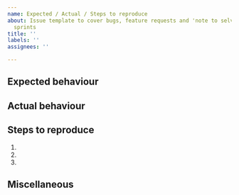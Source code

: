 ```yaml
---
name: Expected / Actual / Steps to reproduce
about: Issue template to cover bugs, feature requests and 'note to selves' for future
  sprints
title: ''
labels: ''
assignees: ''

---
```


## Expected behaviour


## Actual behaviour


## Steps to reproduce

  1.
  1.
  1.

## Miscellaneous
